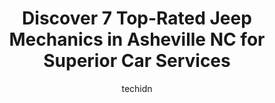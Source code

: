 ---
layout: ampstory
image: https://images.unsplash.com/photo-1604755940773-d7d32c4e43e1?ixlib=rb-4.0.3&ixid=MnwxMjA3fDB8MHxwaG90by1wYWdlfHx8fGVufDB8fHx8&auto=format&fit=crop&w=640&h=853&q=80
author: techidn
featured: false
description: Entrust your vehicle to the 7 best Jeep Mechanic in Asheville NC, USA and experience the difference they can make. With their extensive knowledge, state-of-the-art facilities, and commitment
title: Discover 7 Top-Rated Jeep Mechanics in Asheville NC for Superior Car Services
cover:
   title: Discover 7 Top-Rated Jeep Mechanics in Asheville NC for Superior Car Services
   subtitle: Rickpate
   background: https://images.unsplash.com/photo-1604755940773-d7d32c4e43e1?ixlib=rb-4.0.3&ixid=MnwxMjA3fDB8MHxwaG90by1wYWdlfHx8fGVufDB8fHx8&auto=format&fit=crop&w=640&h=853&q=80

pages: 
 - layout: thirds
   top: <h1>#1 Jimmys Automotive Center</h1>
   bottom: "<p>JT is consistently EXCEPTIONAL! Jimmys always goes above and beyond to help its customers stay safe in whatever age auto they drive...their service techs are well-train</p>"
   background: https://www.knot35.com/toplist/wp-content/uploads/2023/06/best-jeep-mechanic-1-in-asheville-nc-1685835789.jpeg
   backgroundblur: true
 - layout: thirds
   top: <h1>#2 Curtis Hi Tech Auto Services Center</h1>
   bottom: "<p>1225, 1668 Tunnel Rd, Asheville, NC 28805, United States</p>"
   background: https://www.knot35.com/toplist/wp-content/uploads/2023/06/best-jeep-mechanic-2-in-asheville-nc-1685835789.jpeg
   cta:
      link: https://www.knot35.com/toplist/discover-7-top-rated-jeep-mechanics-in-asheville-nc-for-superior-car-services/
      text: Discover 7 Top-Rated Jeep Mechanics in Asheville NC for Superior Car Services
 - layout: thirds
   top: <h1>#3 Organic Mechanic</h1>
   bottom: "<p>568 Haywood Rd, Asheville, NC 28806, United States</p>"
   background: https://www.knot35.com/toplist/wp-content/uploads/2023/06/best-jeep-mechanic-3-in-asheville-nc-1685835790.jpeg
   cta:
      link: https://www.knot35.com/toplist/discover-7-top-rated-jeep-mechanics-in-asheville-nc-for-superior-car-services/
      text: Discover 7 Top-Rated Jeep Mechanics in Asheville NC for Superior Car Services
 - layout: thirds
   top: <h1>#4 Come to You Automotive Repair (mobile mechanic) & Towing</h1>
   bottom: "<p>2 US-74 ALT, Asheville, NC 28801, United States</p>"
   background: https://images.unsplash.com/photo-1518640467707-6811f4a6ab73?ixlib=rb-4.0.3&ixid=MnwxMjA3fDB8MHxwaG90by1wYWdlfHx8fGVufDB8fHx8&auto=format&fit=crop&w=640&h=853&q=80
   cta:
      link: https://www.knot35.com/toplist/discover-7-top-rated-jeep-mechanics-in-asheville-nc-for-superior-car-services/
      text: Discover 7 Top-Rated Jeep Mechanics in Asheville NC for Superior Car Services
 - layout: thirds
   top: <h1>#5 Sweeten Creek Automotive</h1>
   bottom: "<p>1269 Sweeten Creek Rd, Asheville, NC 28803, United States</p>"
   background: https://images.unsplash.com/photo-1531169509526-f8f1fdaa4a67?ixlib=rb-4.0.3&ixid=MnwxMjA3fDB8MHxwaG90by1wYWdlfHx8fGVufDB8fHx8&auto=format&fit=crop&w=640&h=853&q=80
   cta:
      link: https://www.knot35.com/toplist/discover-7-top-rated-jeep-mechanics-in-asheville-nc-for-superior-car-services/
      text: Discover 7 Top-Rated Jeep Mechanics in Asheville NC for Superior Car Services
 - layout: thirds
   top: <h1>#6 Pro Automotive</h1>
   bottom: "<p>3113 Sweeten Creek Rd, Asheville, NC 28803, United States</p>"
   background: https://images.unsplash.com/photo-1614648718611-0635f29016cb?ixlib=rb-4.0.3&ixid=MnwxMjA3fDB8MHxwaG90by1wYWdlfHx8fGVufDB8fHx8&auto=format&fit=crop&w=640&h=853&q=80
   cta:
      link: https://www.knot35.com/toplist/discover-7-top-rated-jeep-mechanics-in-asheville-nc-for-superior-car-services/
      text: Discover 7 Top-Rated Jeep Mechanics in Asheville NC for Superior Car Services
 - layout: thirds
   top: <h1>#7 Cox Auto Service</h1>
   bottom: "<p>144 Druid Dr, Asheville, NC 28806, United States</p>"
   background: https://images.unsplash.com/photo-1602536052359-ef94c21c5948?ixlib=rb-4.0.3&ixid=MnwxMjA3fDB8MHxwaG90by1wYWdlfHx8fGVufDB8fHx8&auto=format&fit=crop&w=640&h=853&q=80
   cta:
      link: https://www.knot35.com/toplist/discover-7-top-rated-jeep-mechanics-in-asheville-nc-for-superior-car-services/
      text: Discover 7 Top-Rated Jeep Mechanics in Asheville NC for Superior Car Services
 - layout: thirds
   middle: Continue reading...
   background: https://images.unsplash.com/photo-1608501821300-4f99e58bba77?ixlib=rb-4.0.3&ixid=MnwxMjA3fDB8MHxwaG90by1wYWdlfHx8fGVufDB8fHx8&auto=format&fit=crop&w=640&h=853&q=80
   cta:
      link: https://www.knot35.com/toplist/discover-7-top-rated-jeep-mechanics-in-asheville-nc-for-superior-car-services/
      text: Discover 7 Top-Rated Jeep Mechanics in Asheville NC for Superior Car Services
      
---